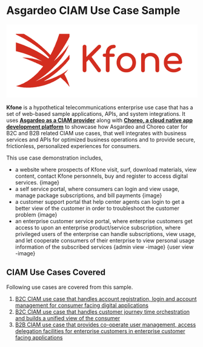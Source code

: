# Asgardeo CIAM Use Case Sample

<p align="center">
  <img src="/images/kfone-logo.png">
</p>

**Kfone** is a hypothetical telecommunications enterprise use case that has a set of web-based sample applications, APIs, and system integrations.  It uses [**Asgardeo as a CIAM provider**](https://wso2.com/asgardeo/) along with [**Choreo, a cloud native app development platform**](https://wso2.com/choreo/) to showcase how Asgardeo and Choreo cater for B2C and B2B related CIAM use cases, that well integrates with business services and APIs for optimized business operations and to provide secure, frictionless, personalized experiences for consumers.

This use case demonstration includes,
 - a website where prospects of Kfone visit, surf, download materials, view content, contact Kfone personnels, buy and register to access digital services.
{image}
- a self service portal, where consumers can login and view usage, manage package subscriptions, and bill payments
{image}
- a customer support portal that help center agents can login to get a better view of the customer in order to troubleshoot the customer problem
{image}
- an enterprise customer service portal, where enterprise customers get access to upon an enterprise product/service subscription, where privileged users of the enterprise can handle subscriptions, view usage, and let cooperate consumers of their enterprise to view personal usage information of the subscribed services
{admin view -image}
{user view -image} 

## CIAM Use Cases Covered

Following use cases are covered from this sample.
1. [B2C CIAM use case that handles account registration, login and account management for consumer facing digital applications](kfone-b2c-ciam-access-management-usecase.md)
2. [B2C CIAM use case that handles customer journey time orchestration and builds a unified view of the consumer](kfone-b2c-ciam-integration-usecase.md) 
3. [B2B CIAM use case that provides co-operate user management, access delegation facilities for enterprise customers in enterprise customer facing applications](kfone-b2b-ciam-usecase.md)
